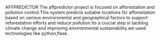 AFFPREDICTOR
The affpredictor project is focused on afforestation and pollution control.This system predicts suitable locations for afforestation based on various environmental and geographical factors to support reforestation efforts and reduce pollution.Its a crucial step in tackling climate change and improving environmental sustainability.we used technologies like python,flask.
